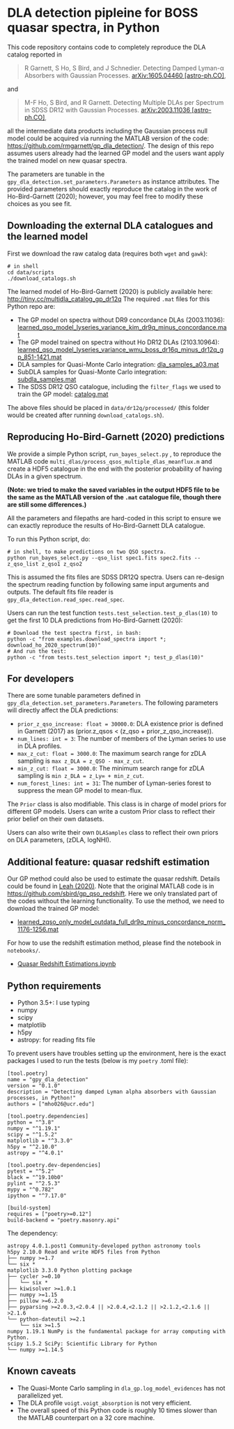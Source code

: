 DLA detection pipleine for BOSS quasar spectra, **in Python**
=============================================================

This code repository contains code to completely reproduce the DLA
catalog reported in

> R Garnett, S Ho, S Bird, and J Schnedier. Detecting Damped Lyman-α
> Absorbers with Gaussian Processes. [arXiv:1605.04460
> [astro-ph.CO]](https://arxiv.org/abs/1605.04460),

and

> M-F Ho, S Bird, and R Garnett. Detecting Multiple DLAs per
> Spectrum in SDSS DR12 with Gaussian Processes. [arXiv:2003.11036
> [astro-ph.CO]](https://arxiv.org/abs/2003.11036),

all the intermediate data products including the Gaussian
process null model could be acquired via running the MATLAB version of the code: https://github.com/rmgarnett/gp_dla_detection/.
The design of this repo assumes users already had the learned GP model and the users want apply the trained model on new quasar spectra.

The parameters are tunable in the `gpy_dla_detection.set_parameters.Parameters` as instance attributes. The provided parameters should
exactly reproduce the catalog in the work of Ho-Bird-Garnett (2020);
however, you may feel free to modify these choices as you see fit.

Downloading the external DLA catalogues and the learned model
----------------------------------------

First we download the raw catalog data (requires both `wget` and `gawk`):

    # in shell
    cd data/scripts
    ./download_catalogs.sh

The learned model of Ho-Bird-Garnett (2020) is publicly available here:
http://tiny.cc/multidla_catalog_gp_dr12q
The required `.mat` files for this Python repo are:
- The GP model on spectra without DR9 concordance DLAs (2003.11036): [learned_qso_model_lyseries_variance_kim_dr9q_minus_concordance.mat](https://drive.google.com/file/d/16n7cDNyXmwoHOw9jFiF5em1z8Q4hQkED/view?usp=sharing)
- The GP model trained on spectra without Ho DR12 DLAs (2103.10964): [learned_qso_model_lyseries_variance_wmu_boss_dr16q_minus_dr12q_gp_851-1421.mat](https://drive.google.com/file/d/1R4KvOKzQe17SheEYY8Mc7ia6OErbTL6x/view?usp=sharing)
- DLA samples for Quasi-Monte Carlo integration: [dla_samples_a03.mat](https://drive.google.com/file/d/1pE5nFkMvXPmSJimr6uXBRUWNYZhp9h00/view?usp=sharing)
- SubDLA samples for Quasi-Monte Carlo integration: [subdla_samples.mat](https://drive.google.com/file/d/1UFdsFAiYNU8QdGph4UY3B86W-ge-112n/view?usp=sharing)
- The SDSS DR12 QSO catalogue, including the `filter_flags` we used to train the GP model: [catalog.mat](https://drive.google.com/file/d/1-DE6NdFhaEcI0bk-l-GiN2DzxoWoLW-L/view?usp=sharing)

The above files should be placed in `data/dr12q/processed/` (this folder would be created after running `download_catalogs.sh`).


Reproducing Ho-Bird-Garnett (2020) predictions
----------------------------------------------

We provide a simple Python script, `run_bayes_select.py` , to reproduce the MATLAB code `multi_dlas/process_qsos_multiple_dlas_meanflux.m` and create a HDF5 catalogue in the end with the posterior probability of having DLAs in a given spectrum.

**(Note: we tried to make the saved variables in the output HDF5 file to be the same as the MATLAB version of the `.mat` catalogue file, though there are still some differences.)**

All the parameters and filepaths are hard-coded in this script to ensure we can exactly reproduce the results of Ho-Bird-Garnett DLA catalogue.

To run this Python script, do:

    # in shell, to make predictions on two QSO spectra.
    python run_bayes_select.py --qso_list spec1.fits spec2.fits --z_qso_list z_qso1 z_qso2

This is assumed the fits files are SDSS DR12Q spectra.
Users can re-design the spectrum reading function by following same input arguments and outputs.
The default fits file reader is `gpy_dla_detection.read_spec.read_spec`.

Users can run the test function `tests.test_selection.test_p_dlas(10)` to get the first 10 DLA predictions from Ho-Bird-Garnett (2020):

    # Download the test spectra first, in bash:
    python -c "from examples.download_spectra import *; download_ho_2020_spectrum(10)"
    # And run the test:
    python -c "from tests.test_selection import *; test_p_dlas(10)"


For developers
--------------

There are some tunable parameters defined in `gpy_dla_detection.set_parameters.Parameters`.
The following parameters will directly affect the DLA predictions:

- `prior_z_qso_increase: float = 30000.0`: DLA existence prior is defined in Garnett (2017) as (prior.z_qsos < (z_qso + prior_z_qso_increase)).
- `num_lines: int = 3`: The number of members of the Lyman series to use in DLA profiles.
- `max_z_cut: float = 3000.0`: The maximum search range for zDLA sampling is `max z_DLA = z_QSO - max_z_cut`.
- `min_z_cut: float = 3000.0`: The minimum search range for zDLA sampling is `min z_DLA = z_Ly∞ + min_z_cut`.
- `num_forest_lines: int = 31`: The number of Lyman-series forest to suppress the mean GP model to mean-flux. 

The `Prior` class is also modifiable. This class is in charge of model priors for different GP models. Users can write a custom Prior class to reflect their prior belief on their own datasets.

Users can also write their own `DLASamples` class to reflect their own priors on DLA parameters, (zDLA, logNHI).

Additional feature: quasar redshift estimation
----

Our GP method could also be used to estimate the quasar redshift. Details could be found in [Leah (2020)](https://arxiv.org/abs/2006.07343). Note that the original MATLAB code is in https://github.com/sbird/gp_qso_redshift. Here we only translated part of the codes without the learning functionality. To use the method, we need to download the trained GP model:

- [learned_zqso_only_model_outdata_full_dr9q_minus_concordance_norm_1176-1256.mat](https://drive.google.com/file/d/1SqAU_BXwKUx8Zr38KTaA_nvuvbw-WPQM/view?usp=sharing)

For how to use the redshift estimation method, please find the notebook in `notebooks/`.

- [Quasar Redshift Estimations.ipynb](https://nbviewer.jupyter.org/github/jibanCat/gpy_dla_detection/blob/zqso_notebooks/notebooks/Quasar%20Redshift%20Estimations.ipynb)

Python requirements
-------------------

- Python 3.5+: I use typing
- numpy
- scipy
- matplotlib
- h5py
- astropy: for reading fits file

To prevent users have troubles setting up the environment,
here is the exact packages I used to run the tests (below is my `poetry` .toml file):

```
[tool.poetry]
name = "gpy_dla_detection"
version = "0.1.0"
description = "Detecting damped Lyman alpha absorbers with Gaussian processes, in Python!"
authors = ["mho026@ucr.edu"]

[tool.poetry.dependencies]
python = "^3.8"
numpy = "^1.19.1"
scipy = "^1.5.2"
matplotlib = "^3.3.0"
h5py = "^2.10.0"
astropy = "^4.0.1"

[tool.poetry.dev-dependencies]
pytest = "^5.2"
black = "^19.10b0"
pylint = "^2.5.3"
mypy = "^0.782"
ipython = "^7.17.0"

[build-system]
requires = ["poetry>=0.12"]
build-backend = "poetry.masonry.api"
```

The dependency:

```
astropy 4.0.1.post1 Community-developed python astronomy tools
h5py 2.10.0 Read and write HDF5 files from Python
├── numpy >=1.7
└── six *
matplotlib 3.3.0 Python plotting package
├── cycler >=0.10
│   └── six * 
├── kiwisolver >=1.0.1
├── numpy >=1.15
├── pillow >=6.2.0
├── pyparsing >=2.0.3,<2.0.4 || >2.0.4,<2.1.2 || >2.1.2,<2.1.6 || >2.1.6
└── python-dateutil >=2.1
    └── six >=1.5 
numpy 1.19.1 NumPy is the fundamental package for array computing with Python.
scipy 1.5.2 SciPy: Scientific Library for Python
└── numpy >=1.14.5
```

Known caveats
-------------

- The Quasi-Monte Carlo sampling in `dla_gp.log_model_evidences` has not parallelized yet.
- The DLA profile `voigt.voigt_absorption` is not very efficient.
- The overall speed of this Python code is roughly 10 times slower than the MATLAB counterpart on a 32 core machine.
